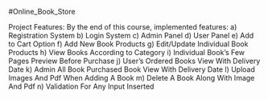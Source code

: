 #Online_Book_Store

Project Features:
By the end of this course, implemented features:
a) Registration System
b) Login System
c) Admin Panel
d) User Panel
e) Add to Cart Option
f) Add New Book Products
g) Edit/Update Individual Book Products
h) View Books According to Category
i) Individual Book’s Few Pages Preview Before Purchase
j) User’s Ordered Books View With Delivery Date
k) Admin All Book Purchased Book View With Delivery Date
l) Upload Images And Pdf When Adding A Book
m) Delete A Book Along With Image And Pdf
n) Validation For Any Input Inserted
